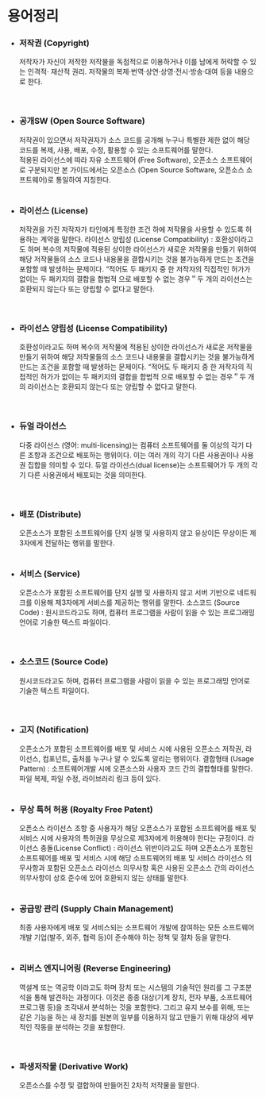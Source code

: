 # 용어정리

- ### 저작권 (Copyright)
    저작자가 자신이 저작한 저작물을 독점적으로 이용하거나 이를 남에게 허락할 수 있는 인격적· 재산적 권리. 저작물의 복제·번역·상연·상영·전시·방송·대여 등을 내용으로 한다.  
    <br><br>
- ### 공개SW (Open Source Software)
    저작권이 있으면서 저작권자가 소스 코드를 공개해 누구나 특별한 제한 없이
    해당 코드를 복제, 사용, 배포, 수정, 활용할 수 있는 소프트웨어를 말한다.  
    적용된 라이선스에 따라 자유 소프트웨어 (Free Software), 오픈소스 소프트웨어로 구분되지만 본 가이드에서는 오픈소스 (Open Source Software, 오픈소스 소프트웨어)로 통일하여 지칭한다. 
    <br><br>
- ### 라이선스 (License)  
    저작권을 가진 저작자가 타인에게 특정한 조건 하에 저작물을 사용할 수 있도록 허용하는
    계약을 말한다. 
    라이선스 양립성 (License Compatibility) : 호환성이라고도 하며 복수의 저작물에 적용된 상이한 라이선스가
    새로운 저작물을 만들기 위하여 해당 저작물들의 소스 코드나 내용물을 결합시키는 것을 불가능하게 만드는 조건을
    포함할 때 발생하는 문제이다. “적어도 두 패키지 중 한 저작자의 직접적인 허가가 없이는 두 패키지의 결합을 합법적 으로 배포할 수 없는 경우＂두 개의 라이선스는 호환되지 않는다 또는 양립할 수 없다고 말한다.      
    <br><br>
- ### 라이선스 양립성 (License Compatibility)   
    호환성이라고도 하며 복수의 저작물에 적용된 상이한 라이선스가
    새로운 저작물을 만들기 위하여 해당 저작물들의 소스 코드나 내용물을 결합시키는 것을 불가능하게 만드는 조건을
    포함할 때 발생하는 문제이다. “적어도 두 패키지 중 한 저작자의 직접적인 허가가 없이는 두 패키지의 결합을 합법적
    으로 배포할 수 없는 경우＂두 개의 라이선스는 호환되지 않는다 또는 양립할 수 없다고 말한다.   
    <br><br>
- ### 듀얼 라이선스 
    다중 라이선스 (영어: multi-licensing)는 컴퓨터 소프트웨어를 둘 이상의 각기 다른 조항과 조건으로
    배포하는 행위이다. 이는 여러 개의 각기 다른 사용권이나 사용권 집합을 의미할 수 있다. 듀얼 라이선스(dual license)는 소프트웨어가 두 개의 각기 다른 사용권에서 배포되는 것을 의미한다.  
    <br><br>
- ### 배포 (Distribute)
    오픈소스가 포함된 소프트웨어를 단지 실행 및 사용하지 않고 유상이든 무상이든 제3자에게 전달하는 행위를  말한다.
    <br><br>
- ### 서비스 (Service)
    오픈소스가 포함된 소프트웨어를 단지 실행 및 사용하지 않고 서버 기반으로 네트워크를 이용해
    제3자에게 서비스를 제공하는 행위를 말한다.
    소스코드 (Source Code) : 원시코드라고도 하며, 컴퓨터 프로그램을 사람이 읽을 수 있는 프로그래밍 언어로 기술한 텍스트 파일이다.  
    <br><br>
- ### 소스코드 (Source Code)
    원시코드라고도 하며, 컴퓨터 프로그램을 사람이 읽을 수 있는 프로그래밍 언어로 기술한
    텍스트 파일이다.  
    <br><br>
- ### 고지 (Notification)
    오픈소스가 포함된 소프트웨어를 배포 및 서비스 시에 사용된 오픈소스 저작권, 라이선스,
    컴포넌트, 출처를 누구나 알 수 있도록 알리는 행위이다.
    결합형태 (Usage Pattern) : 소프트웨어개발 시에 오픈소스와 사용자 코드 간의 결합형태를 말한다. 파일 복제, 파일
    수정, 라이브러리 링크 등이 있다.
    <br><br>
- ### 무상 특허 허용 (Royalty Free Patent)
    오픈소스 라이선스 조항 중 사용자가 해당 오픈소스가 포함된 소프트웨어를
    배포 및 서비스 시에 사용자의 특허권을 무상으로 제3자에게 허용해야 한다는 규정이다.
    라이선스 충돌(License Conflict) : 라이선스 위반이라고도 하며 오픈소스가 포함된 소프트웨어를 배포 및 서비스
    시에 해당 소프트웨어의 배포 및 서비스 라이선스 의무사항과 포함된 오픈소스 라이선스 의무사항 혹은 사용된 오픈소스
    간의 라이선스 의무사항이 상호 준수에 있어 호환되지 않는 상태를 말한다.
    <br><br>
- ### 공급망 관리 (Supply Chain Management)
    최종 사용자에게 배포 및 서비스되는 소프트웨어 개발에 참여하는
    모든 소프트웨어개발 기업(발주, 외주, 협력 등)이 준수해야 하는 정책 및 절차 등을 말한다.
    <br><br>
- ### 리버스 엔지니어링 (Reverse Engineering)
    역설계 또는 역공학 이라고도 하며 장치 또는 시스템의 기술적인
    원리를 그 구조분석을 통해 발견하는 과정이다. 이것은 종종 대상(기계 장치, 전자 부품, 소프트웨어 프로그램 등)을
    조각내서 분석하는 것을 포함한다. 그리고 유지 보수를 위해, 또는 같은 기능을 하는 새 장치를 원본의 일부를 이용하지
    않고 만들기 위해 대상의 세부적인 작동을 분석하는 것을 포함한다.  
    <br><br>
- ### 파생저작물 (Derivative Work)
    오픈소스를 수정 및 결합하여 만들어진 2차적 저작물을 말한다.
